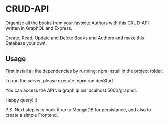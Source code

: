 # CRUD-API

Organize all the books from your favorite Authors with this CRUD-API written in GraphQL and Express.

Create, Read, Update and Delete Books and Authors and make this Database your own.

## Usage

First install all the dependencies by running:
npm install
in the project folder.

To run the server, please execute: 
npm run devStart 


You can access the API via graphiql on localhost:5000/graphql.

Happy query! :)

P.S. Next step is to hook it up to MongoDB for persistance, and also to create a simple Frontend.
